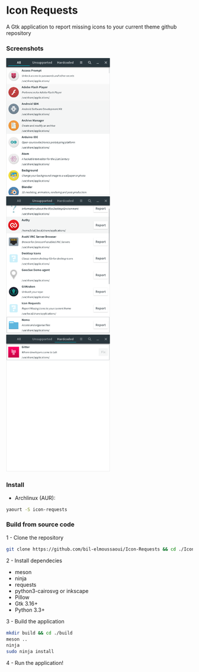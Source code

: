 # Icon Requests
A Gtk application to report missing icons to your current theme github repository

### Screenshots
<img src="screenshots/screenshot1.png" width="280" /> <img src="screenshots/screenshot2.png" width="280"/> <img src="screenshots/screenshot3.png"  width="280" />


### Install
- Archlinux (AUR):
```bash
yaourt -S icon-requests
```


### Build from source code
1 - Clone the repository
```bash
git clone https://github.com/bil-elmoussaoui/Icon-Requests && cd ./Icon-Requests
```
2 - Install dependecies
  - meson
  - ninja
  - requests
  - python3-cairosvg or inkscape
  - Pillow
  - Gtk 3.16+
  - Python 3.3+

3 - Build the application
```bash
mkdir build && cd ./build
meson ..
ninja
sudo ninja install
```
4 - Run the application!
